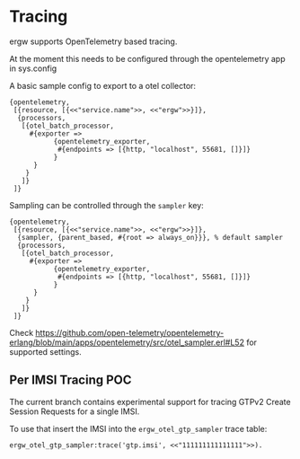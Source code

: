 # Tracing

ergw supports OpenTelemetry based tracing.

At the moment this needs to be configured through the opentelemetry app in sys.config

A basic sample config to export to a otel collector:

    {opentelemetry,
     [{resource, [{<<"service.name">>, <<"ergw">>}]},
      {processors,
       [{otel_batch_processor,
         #{exporter =>
               {opentelemetry_exporter,
                #{endpoints => [{http, "localhost", 55681, []}]}
               }
          }
        }
       ]}
     ]}

Sampling can be controlled through the `sampler` key:

    {opentelemetry,
     [{resource, [{<<"service.name">>, <<"ergw">>}]},
      {sampler, {parent_based, #{root => always_on}}}, % default sampler
      {processors,
       [{otel_batch_processor,
         #{exporter =>
               {opentelemetry_exporter,
                #{endpoints => [{http, "localhost", 55681, []}]}
               }
          }
        }
       ]}
     ]}

Check https://github.com/open-telemetry/opentelemetry-erlang/blob/main/apps/opentelemetry/src/otel_sampler.erl#L52
for supported settings.

## Per IMSI Tracing POC

The current branch contains experimental support for tracing GTPv2 Create Session Requests for
a single IMSI.

To use that insert the IMSI into the `ergw_otel_gtp_sampler` trace table:

```
ergw_otel_gtp_sampler:trace('gtp.imsi', <<"111111111111111">>).
```
